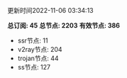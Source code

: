 更新时间2022-11-06 03:34:13

**总订阅: 45**
**总节点: 2203**
**有效节点: 386**
- ssr节点: 11
- v2ray节点: 204
- trojan节点: 44
- ss节点: 127
